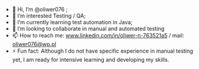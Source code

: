 - 👋 Hi, I’m @oliwer076 ;
- 👀 I’m interested Testing / QA;
- 🌱 I’m currently learning test automation in Java;
- 💞️ I’m looking to collaborate in manual and automated testing
- 📫 How to reach me:
 www.linkedin.com/in/oliwer-n-763521a5 /
 mail:  oliwer076@wp.pl
- ⚡ Fun fact: Although I do not have specific experience in manual testing yet, I am ready for intensive learning and developing my skills.

<!---
oliwer076/oliwer076 is a ✨ special ✨ repository because its `README.md` (this file) appears on your GitHub profile.
You can click the Preview link to take a look at your changes.
--->
